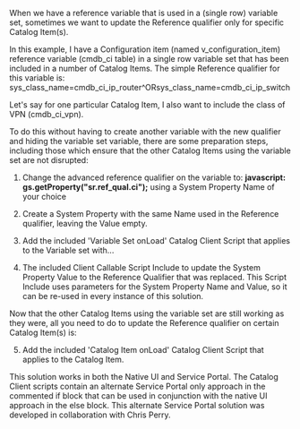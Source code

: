When we have a reference variable that is used in a (single row) variable set, sometimes we want to update the Reference qualifier only for specific Catalog Item(s).

In this example, I have a Configuration item (named v_configuration_item) reference variable (cmdb_ci table) in a single row variable set that has been included in a number of Catalog Items.  The simple Reference qualifier for this variable is:
sys_class_name=cmdb_ci_ip_router^ORsys_class_name=cmdb_ci_ip_switch

Let's say for one particular Catalog Item, I also want to include the class of VPN (cmdb_ci_vpn).

To do this without having to create another variable with the new qualifier and hiding the variable set variable, there are some preparation steps, including those which ensure that the other Catalog Items using the variable set are not disrupted:

1) Change the advanced reference qualifier on the variable to: **javascript: gs.getProperty("sr.ref_qual.ci");**
using a System Property Name of your choice

2) Create a System Property with the same Name used in the Reference qualifier, leaving the Value empty.

3) Add the included 'Variable Set onLoad' Catalog Client Script that applies to the Variable set with...

4) The included Client Callable Script Include to update the System Property Value to the Reference Qualifier that was replaced.  This Script Include uses parameters for the System Property Name and Value, so it can be re-used in every instance of this solution.

Now that the other Catalog Items using the variable set are still working as they were, all you need to do to update the Reference qualifier on certain Catalog Item(s) is:

5) Add the included 'Catalog Item onLoad' Catalog Client Script that applies to the Catalog Item.

This solution works in both the Native UI and Service Portal. The Catalog Client scripts contain an alternate Service Portal only approach in the commented if block that can be used in conjunction with the native UI approach in the else block. This alternate Service Portal solution was developed in collaboration with Chris Perry.
